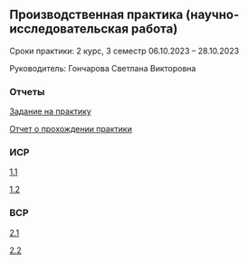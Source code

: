 ## Производственная практика (научно-исследовательская работа)  
Сроки практики: 2 курс, 3 семестр 06.10.2023 – 28.10.2023

Руководитель: Гончарова Светлана Викторовна
### Отчеты
[Задание на практику](https://github.com/polinalazebnikova/Practice-mag-2-2023-oct/blob/master/%D0%9B%D0%B0%D0%B7%D0%B5%D0%B1%D0%BD%D0%B8%D0%BA%D0%BE%D0%B2%D0%B0%20%D0%9F%D0%BE%D0%BB%D0%B8%D0%BD%D0%B0%20%D0%97%D0%B0%D0%B4%D0%B0%D0%BD%D0%B8%D0%B5%20%D0%BD%D0%B0%D1%83%D1%87%D0%BD%D0%BE-%D0%B8%D1%81%D1%81%D0%BB%D0%B5%D0%B4%D0%BE%D0%B2%D0%B0%D1%82%D0%B5%D0%BB%D1%8C%D1%81%D0%BA%D0%B0%D1%8F%202%20%D0%BC%D0%B0%D0%B3%201.docx)

[Отчет о прохождении практики](https://github.com/polinalazebnikova/Practice-mag-2-2023-oct/blob/master/%D0%9B%D0%B0%D0%B7%D0%B5%D0%B1%D0%BD%D0%B8%D0%BA%D0%BE%D0%B2%D0%B0%20%D0%9F%D0%BE%D0%BB%D0%B8%D0%BD%D0%B0%20%D0%9E%D1%82%D1%87%D0%B5%D1%82%20%D0%BD%D0%B0%D1%83%D1%87%D0%BD%D0%BE-%D0%B8%D1%81%D1%81%D0%BB%D0%B5%D0%B4%D0%BE%D0%B2%D0%B0%D1%82%D0%B5%D0%BB%D1%8C%D1%81%D0%BA%D0%B0%D1%8F%202%20%D0%BC%D0%B0%D0%B3%201.docx)
### ИСР
[1.1](https://github.com/polinalazebnikova/Practice-mag-1-2023-may/blob/master/%D0%97%D0%B0%D0%B4%D0%B0%D0%BD%D0%B8%D1%8F/%D0%9B%D0%B0%D0%B7%D0%B5%D0%B1%D0%BD%D0%B8%D0%BA%D0%BE%D0%B2%D0%B0%20%D0%9F%D0%BE%D0%BB%D0%B8%D0%BD%D0%B0%20%D0%98%D0%A1%D0%A0%201%20%D1%81%D0%BF%D0%B8%D1%81%D0%BE%D0%BA.docx)

[1.2](https://github.com/polinalazebnikova/Practice-mag-2-2023-oct/blob/master/%D0%9B%D0%B0%D0%B7%D0%B5%D0%B1%D0%BD%D0%B8%D0%BA%D0%BE%D0%B2%D0%B0%20%D0%9F%D0%BE%D0%BB%D0%B8%D0%BD%D0%B0%20%D0%98%D0%A1%D0%A0%201.2.docx)
### ВСР

[2.1](https://github.com/polinalazebnikova/Practice-mag-2-2023-oct/blob/master/%D0%9B%D0%B0%D0%B7%D0%B5%D0%B1%D0%BD%D0%B8%D0%BA%D0%BE%D0%B2%D0%B0%20%D0%9F%D0%BE%D0%BB%D0%B8%D0%BD%D0%B0%20%D0%92%D0%A1%D0%A0%202.1.docx)

[2.2](https://github.com/polinalazebnikova/Practice-mag-2-2023-oct/blob/master/%D0%9B%D0%B0%D0%B7%D0%B5%D0%B1%D0%BD%D0%B8%D0%BA%D0%BE%D0%B2%D0%B0%20%D0%9F%D0%BE%D0%BB%D0%B8%D0%BD%D0%B0%20%D0%92%D0%A1%D0%A0%202.2.docx)
